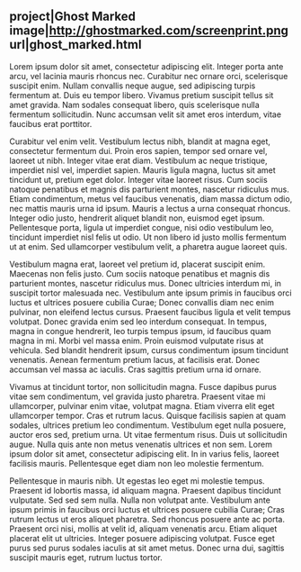 project|Ghost Marked
image|http://ghostmarked.com/screenprint.png
url|ghost_marked.html
--
Lorem ipsum dolor sit amet, consectetur adipiscing elit. Integer porta ante arcu, vel lacinia mauris rhoncus nec. Curabitur nec ornare orci, scelerisque suscipit enim. Nullam convallis neque augue, sed adipiscing turpis fermentum at. Duis eu tempor libero. Vivamus pretium suscipit tellus sit amet gravida. Nam sodales consequat libero, quis scelerisque nulla fermentum sollicitudin. Nunc accumsan velit sit amet eros interdum, vitae faucibus erat porttitor.

Curabitur vel enim velit. Vestibulum lectus nibh, blandit at magna eget, consectetur fermentum dui. Proin eros sapien, tempor sed ornare vel, laoreet ut nibh. Integer vitae erat diam. Vestibulum ac neque tristique, imperdiet nisl vel, imperdiet sapien. Mauris ligula magna, luctus sit amet tincidunt ut, pretium eget dolor. Integer vitae laoreet risus. Cum sociis natoque penatibus et magnis dis parturient montes, nascetur ridiculus mus. Etiam condimentum, metus vel faucibus venenatis, diam massa dictum odio, nec mattis mauris urna id ipsum. Mauris a lectus a urna consequat rhoncus. Integer odio justo, hendrerit aliquet blandit non, euismod eget ipsum. Pellentesque porta, ligula ut imperdiet congue, nisi odio vestibulum leo, tincidunt imperdiet nisl felis ut odio. Ut non libero id justo mollis fermentum ut at enim. Sed ullamcorper vestibulum velit, a pharetra augue laoreet quis.

Vestibulum magna erat, laoreet vel pretium id, placerat suscipit enim. Maecenas non felis justo. Cum sociis natoque penatibus et magnis dis parturient montes, nascetur ridiculus mus. Donec ultricies interdum mi, in suscipit tortor malesuada nec. Vestibulum ante ipsum primis in faucibus orci luctus et ultrices posuere cubilia Curae; Donec convallis diam nec enim pulvinar, non eleifend lectus cursus. Praesent faucibus ligula et velit tempus volutpat. Donec gravida enim sed leo interdum consequat. In tempus, magna in congue hendrerit, leo turpis tempus ipsum, id faucibus quam magna in mi. Morbi vel massa enim. Proin euismod vulputate risus at vehicula. Sed blandit hendrerit ipsum, cursus condimentum ipsum tincidunt venenatis. Aenean fermentum pretium lacus, at facilisis erat. Donec accumsan vel massa ac iaculis. Cras sagittis pretium urna id ornare.

Vivamus at tincidunt tortor, non sollicitudin magna. Fusce dapibus purus vitae sem condimentum, vel gravida justo pharetra. Praesent vitae mi ullamcorper, pulvinar enim vitae, volutpat magna. Etiam viverra elit eget ullamcorper tempor. Cras et rutrum lacus. Quisque facilisis sapien at quam sodales, ultrices pretium leo condimentum. Vestibulum eget nulla posuere, auctor eros sed, pretium urna. Ut vitae fermentum risus. Duis ut sollicitudin augue. Nulla quis ante non metus venenatis ultrices et non sem. Lorem ipsum dolor sit amet, consectetur adipiscing elit. In in varius felis, laoreet facilisis mauris. Pellentesque eget diam non leo molestie fermentum.

Pellentesque in mauris nibh. Ut egestas leo eget mi molestie tempus. Praesent id lobortis massa, id aliquam magna. Praesent dapibus tincidunt vulputate. Sed sed sem nulla. Nulla non volutpat ante. Vestibulum ante ipsum primis in faucibus orci luctus et ultrices posuere cubilia Curae; Cras rutrum lectus ut eros aliquet pharetra. Sed rhoncus posuere ante ac porta. Praesent orci nisi, mollis at velit id, aliquam venenatis arcu. Etiam aliquet placerat elit ut ultricies. Integer posuere adipiscing volutpat. Fusce eget purus sed purus sodales iaculis at sit amet metus. Donec urna dui, sagittis suscipit mauris eget, rutrum luctus tortor.